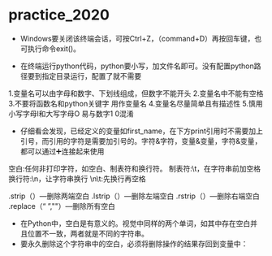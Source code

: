 # practice_2020

* Windows要关闭该终端会话，可按Ctrl+Z，（command+D）再按回车键，也可执行命令exit()。

* 在终端运行python代码，python要小写，加文件名即可。没有配置python路径要到指定目录运行，配置了就不需要


1.变量名可以由字母和数字、下划线组成，但数字不能开头
2.变量名中不能有空格
3.不要将函数名和python关键字 用作变量名
4.变量名尽量简单且有描述性
5.慎用小写字母l和大写字母O 易与数字1 0混淆

* 仔细看会发现，已经定义的变量如first_name，在下方print引用时不需要加上引号，而引用的字符是需要加引号的。字符&字符，变量&变量，字符&变量，都可以通过➕连接起来使用

空白:任何非打印字符，如空白、制表符和换行符。
制表符:\t，在字符串前加空格
换行符:\n，让字符串换行
\n\t:先换行再空格

.strip（）—删除两端空白
.lstrip（）—删除左端空白
.rstrip（）—删除右端空白
.replace（“ ”,""）—删除所有空白

* 在Python中，空白是有意义的。视觉中同样的两个单词，如其中存在空白并且位置不一致，两者就是不同的字符串。
* 要永久删除这个字符串中的空白，必须将删除操作的结果存回到变量中：

